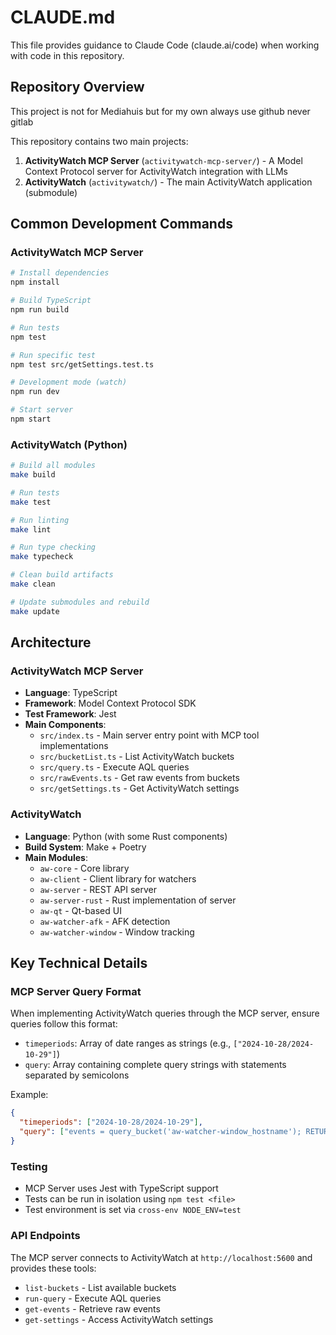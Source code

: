 # CLAUDE.md

This file provides guidance to Claude Code (claude.ai/code) when working with code in this repository.

## Repository Overview

This project is not for Mediahuis but for my own always use github never gitlab

This repository contains two main projects:

1. **ActivityWatch MCP Server** (`activitywatch-mcp-server/`) - A Model Context Protocol server for ActivityWatch integration with LLMs
2. **ActivityWatch** (`activitywatch/`) - The main ActivityWatch application (submodule)

## Common Development Commands

### ActivityWatch MCP Server

```bash
# Install dependencies
npm install

# Build TypeScript
npm run build

# Run tests
npm test

# Run specific test
npm test src/getSettings.test.ts

# Development mode (watch)
npm run dev

# Start server
npm start
```

### ActivityWatch (Python)

```bash
# Build all modules
make build

# Run tests
make test

# Run linting
make lint

# Run type checking
make typecheck

# Clean build artifacts
make clean

# Update submodules and rebuild
make update
```

## Architecture

### ActivityWatch MCP Server
- **Language**: TypeScript
- **Framework**: Model Context Protocol SDK
- **Test Framework**: Jest
- **Main Components**:
  - `src/index.ts` - Main server entry point with MCP tool implementations
  - `src/bucketList.ts` - List ActivityWatch buckets
  - `src/query.ts` - Execute AQL queries
  - `src/rawEvents.ts` - Get raw events from buckets
  - `src/getSettings.ts` - Get ActivityWatch settings

### ActivityWatch
- **Language**: Python (with some Rust components)
- **Build System**: Make + Poetry
- **Main Modules**:
  - `aw-core` - Core library
  - `aw-client` - Client library for watchers
  - `aw-server` - REST API server
  - `aw-server-rust` - Rust implementation of server
  - `aw-qt` - Qt-based UI
  - `aw-watcher-afk` - AFK detection
  - `aw-watcher-window` - Window tracking

## Key Technical Details

### MCP Server Query Format
When implementing ActivityWatch queries through the MCP server, ensure queries follow this format:
- `timeperiods`: Array of date ranges as strings (e.g., `["2024-10-28/2024-10-29"]`)
- `query`: Array containing complete query strings with statements separated by semicolons

Example:
```json
{
  "timeperiods": ["2024-10-28/2024-10-29"],
  "query": ["events = query_bucket('aw-watcher-window_hostname'); RETURN = events;"]
}
```

### Testing
- MCP Server uses Jest with TypeScript support
- Tests can be run in isolation using `npm test <file>`
- Test environment is set via `cross-env NODE_ENV=test`

### API Endpoints
The MCP server connects to ActivityWatch at `http://localhost:5600` and provides these tools:
- `list-buckets` - List available buckets
- `run-query` - Execute AQL queries
- `get-events` - Retrieve raw events
- `get-settings` - Access ActivityWatch settings
```